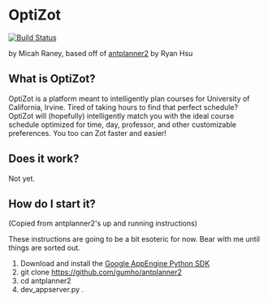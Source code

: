 # OptiZot
[![Build Status](https://travis-ci.org/MicahRaney/OptiZot.svg?branch=master)](https://travis-ci.org/MicahRaney/OptiZot)

by Micah Raney, based off of [antplanner2](https://github.com/gumho/antplanner2) by Ryan Hsu

## What is OptiZot?

OptiZot is a platform meant to intelligently plan courses for University of California, Irvine. Tired of taking hours to find that perfect schedule? OptiZot will (hopefully) intelligently match you with the ideal course schedule optimized for time, day, professor, and other customizable preferences. You too can Zot faster and easier!

## Does it work?

Not yet.


## How do I start it?
(Copied from antplanner2's up and running instructions)

These instructions are going to be a bit esoteric for now. Bear with me until things are sorted out.

1. Download and install the [Google AppEngine Python SDK](https://cloud.google.com/appengine/downloads)
2. git clone https://github.com/gumho/antplanner2
3. cd antplanner2
4. dev_appserver.py .
